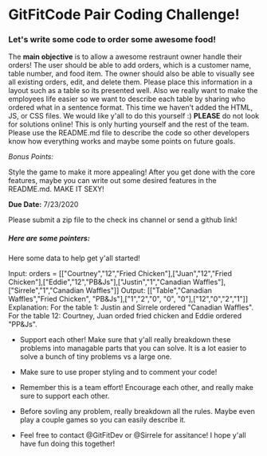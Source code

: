 # GitFitCode Pair Coding Challenge!

### Let's write some code to order some awesome food!

The **main objective** is to allow a awesome restraunt owner handle their orders! The user should be able to add orders, which is a customer name, table number, and food item. The owner should also be able to visually see all existing orders, edit, and delete them. Please place this information in a layout such as a table so its presented well. Also we really want to make the employees life easier so we want to describe each table by sharing who ordered what in a sentence format. This time we haven't added the HTML, JS, or CSS files. We would like y'all to do this yourself :)  **PLEASE** do not look for solutions online! This is only hurting yourself and the rest of the team. Please use the README.md file to describe the code so other developers know how everything works and maybe some points on future goals.
 
*Bonus Points:*

Style the game to make it more appealing! After you get done with the core features, maybe you can write out some desired features in the README.md. MAKE IT SEXY!

**Due Date:** 7/23/2020

Please submit a zip file to the check ins channel or send a github link!

##### Here are some pointers:
Here some data to help get y'all started!

Input: orders = [["Courtney","12","Fried Chicken"],["Juan","12","Fried Chicken"],["Eddie","12","PB&Js"],["Justin","1","Canadian Waffles"],["Sirrele","1","Canadian Waffles"]]
Output: [["Table","Canadian Waffles","Fried Chicken", "PB&Js"],["1","2","0", "0", "0"],["12","0","2","1"]]
Explanation:
For the table 1: Justin and Sirrele ordered "Canadian Waffles".
For the table 12: Courtney, Juan orded fried chicken and Eddie ordered "PP&Js".

* Support each other! Make sure that y'all really breakdown these problems into managable parts that you can solve. It is a lot easier to solve a bunch of tiny problems vs a large one.

* Make sure to use proper styling and to comment your code!

* Remember this is a team effort! Encourage each other, and really make sure to support each other.

* Before sovling any problem, really breakdown all the rules. Maybe even play a couple games so you can easily describe it.

* Feel free to contact @GitFitDev or @Sirrele for assitance! I hope y'all have fun doing this together!
